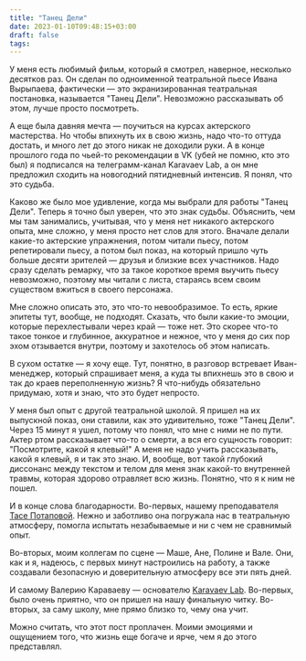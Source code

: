 ```yaml
---
title: "Танец Дели"
date: 2023-01-10T09:48:15+03:00
draft: false
tags:
---
```


У меня есть любимый фильм, который я смотрел, наверное, несколько десятков раз. Он сделан по одноименной театральной пьесе Ивана Вырыпаева, фактически — это экранизированная театральная постановка, называется "Танец Дели". Невозможно рассказывать об этом, лучше просто посмотреть.

А еще была давняя мечта — поучиться на курсах актерского мастерства. Но чтобы впихнуть их в свою жизнь, надо что-то оттуда достать, и много лет до этого никак не доходили руки. А в конце прошлого года по чьей-то рекомендации в VK (убей не помню, кто это был) я подписался на телеграмм-канал Karavaev Lab, а он мне предложил сходить на новогодний пятидневный интенсив. Я понял, что это судьба.

<!--more-->

Каково же было мое удивление, когда мы выбрали для работы "Танец Дели". Теперь я точно был уверен, что это знак судьбы. Объяснить, чем мы там занимались, учитывая, что у меня нет никакого актерского опыта, мне сложно, у меня просто нет слов для этого. Вначале делали какие-то актерские упражнения, потом читали пьесу, потом репетировали пьесу, а потом был показ, на который пришло чуть больше десяти зрителей — друзья и близкие всех участников. Надо сразу сделать ремарку, что за такое короткое время выучить пьесу невозможно, поэтому мы читали с листа, стараясь всем своим существом вжиться в своего персонажа.

Мне сложно описать это, это что-то невообразимое. То есть, яркие эпитеты тут, вообще, не подходят. Сказать, что были какие-то эмоции, которые перехлестывали через край — тоже нет. Это скорее что-то такое тонкое и глубинное, аккуратное и нежное, что у меня до сих пор эхом отзывается внутри, поэтому и захотелось об этом написать.

В сухом остатке — я хочу еще. Тут, понятно, в разговор встревает Иван-менеджер, который спрашивает меня, а куда ты впихнешь это в свою и так до краев переполненную жизнь? Я что-нибудь обязательно придумаю, хотя и знаю, что это будет непросто.

У меня был опыт с другой театральной школой. Я пришел на их выпускной показ, они ставили, как это удивительно, тоже "Танец Дели". Через 15 минут я ушел, потому что понял, что мне с ними не по пути. Актер ртом рассказывает что-то о смерти, а вся его сущность говорит: "Посмотрите, какой я клевый!" А меня не надо учить рассказывать, какой я клевый, я и так это знаю. И, вообще, вот такой глубокий диссонанс между текстом и телом для меня знак какой-то внутренней травмы, которая здорово отравляет всю жизнь. Понятно, что я к ним не пошел.

И в конце слова благодарности. Во-первых, нашему преподавателя [Тасе Потаповой](https://karavaev-lab.ru/tutors/tasya-potapova). Нежно и заботливо она погружала нас в театральную атмосферу, помогла испытать незабываемые и ни с чем не сравнимый опыт.

Во-вторых, моим коллегам по сцене — Маше, Ане, Полине и Вале. Они, как и я, надеюсь, с первых минут настроились на работу, а также создавали безопасную и доверительную атмосферу все эти пять дней.

И самому Валерию Караваеву — основателю [Karavaev Lab](https://karavaev-lab.ru/). Во-первых, было очень приятно, что он пришел на нашу финальную читку. Во-вторых, за саму школу, мне прямо близко то, чему она учит.

Можно считать, что этот пост проплачен. Моими эмоциями и ощущением того, что жизнь еще богаче и ярче, чем я до этого представлял.